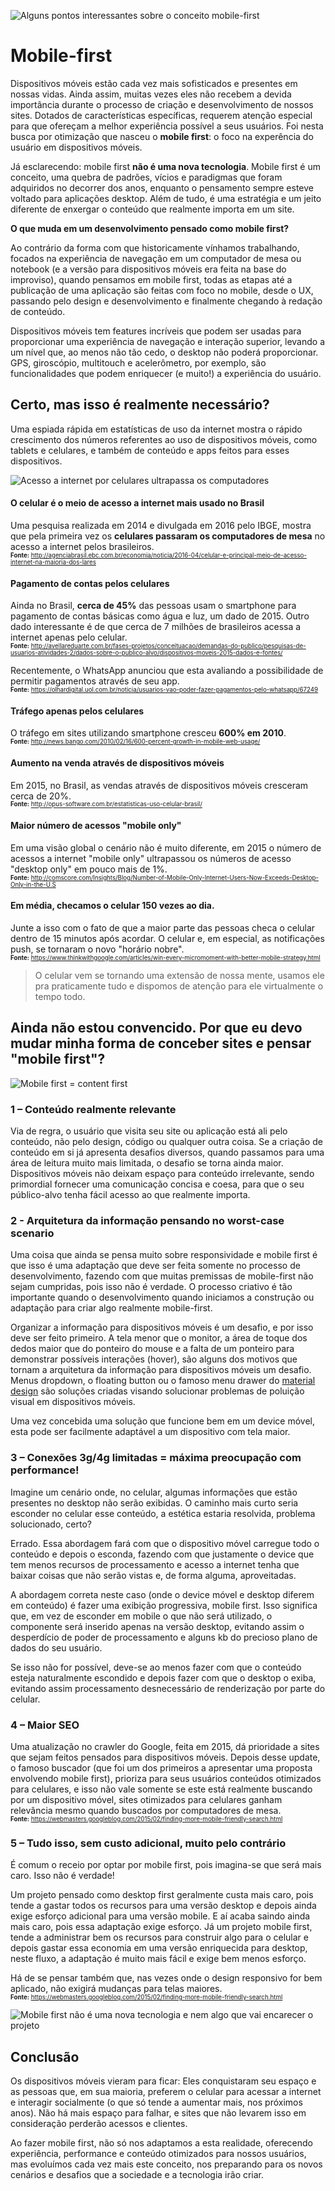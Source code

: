 ![Alguns pontos interessantes sobre o conceito mobile-first](http://i.imgur.com/8ZcN71H.jpg)

# Mobile-first
Dispositivos móveis estão cada vez mais sofisticados e presentes em nossas vidas. Ainda assim, muitas vezes eles não recebem a devida importância durante o processo de criação e desenvolvimento de nossos sites. Dotados de características específicas, requerem atenção especial para que ofereçam a melhor experiência possível a seus usuários. Foi nesta busca por otimização que nasceu o **mobile first**: o foco na experência do usuário em dispositivos móveis.

Já esclarecendo: mobile first **não é uma nova tecnologia**. Mobile first é um conceito, uma quebra de padrões, vícios e paradigmas que foram adquiridos no decorrer dos anos, enquanto o pensamento sempre esteve voltado para aplicações desktop. Além de tudo, é uma estratégia e um jeito diferente de enxergar o conteúdo que realmente importa em um site.

**O que muda em um desenvolvimento pensado como mobile first?**

Ao contrário da forma com que historicamente vínhamos trabalhando, focados na experiência de navegação em um computador de mesa ou notebook (e a versão para dispositivos móveis era feita na base do improviso), quando pensamos em mobile first, todas as etapas até a publicação de uma aplicação são feitas com foco no mobile, desde o UX, passando pelo design e desenvolvimento e finalmente chegando à redação de conteúdo. 

Dispositivos móveis tem features incríveis que podem ser usadas para proporcionar uma experiência de navegação e interação superior, levando a um nível que, ao menos não tão cedo, o desktop não poderá proporcionar. GPS, giroscópio, multitouch e acelerômetro, por exemplo, são funcionalidades que podem enriquecer (e muito!) a experiência do usuário.


## Certo, mas isso é realmente necessário?
Uma espiada rápida em estatísticas de uso da internet mostra o rápido crescimento dos números referentes ao uso de dispositivos móveis, como tablets e celulares, e também de conteúdo e apps feitos para esses dispositivos.

![Acesso a internet por celulares ultrapassa os computadores](http://i.imgur.com/hITNGQf.jpg)

#### O celular é o meio de acesso a internet mais usado no Brasil
Uma pesquisa realizada em 2014 e divulgada em 2016 pelo IBGE, mostra que pela primeira vez os **celulares passaram os computadores de mesa** no acesso a internet pelos brasileiros. <br/>
<sub><sup>**Fonte:** http://agenciabrasil.ebc.com.br/economia/noticia/2016-04/celular-e-principal-meio-de-acesso-internet-na-maioria-dos-lares</sup></sub>

#### Pagamento de contas pelos celulares
Ainda no Brasil, **cerca de 45%** das pessoas usam o smartphone para pagamento de contas básicas como água e luz, um dado de 2015. Outro dado interessante é de que cerca de 7 milhões de brasileiros acessa a internet apenas pelo celular.<br/>
<sub><sup>**Fonte:** http://avellareduarte.com.br/fases-projetos/conceituacao/demandas-do-publico/pesquisas-de-usuarios-atividades-2/dados-sobre-o-publico-alvo/dispositivos-moveis-2015-dados-e-fontes/</sup></sub>

Recentemente, o WhatsApp anunciou que esta avaliando a possibilidade de permitir pagamentos através de seu app. <br/>
<sub><sup>**Fonte:** https://olhardigital.uol.com.br/noticia/usuarios-vao-poder-fazer-pagamentos-pelo-whatsapp/67249</sup></sub>

#### Tráfego apenas pelos celulares
O tráfego em sites utilizando smartphone cresceu **600% em 2010**. <br/>
<sub><sup>**Fonte:** http://news.bango.com/2010/02/16/600-percent-growth-in-mobile-web-usage/</sup></sub>

#### Aumento na venda através de dispositivos móveis
Em 2015, no Brasil, as vendas através de dispositivos móveis cresceram cerca de 20%. <br/>
<sub><sup>**Fonte:** http://opus-software.com.br/estatisticas-uso-celular-brasil/</sup></sub>

#### Maior número de acessos "mobile only"
Em uma visão global o cenário não é muito diferente, em 2015 o número de acessos a internet "mobile only" ultrapassou os números de acesso "desktop only" em pouco mais de 1%. <br/>
<sub><sup>**Fonte:** http://comscore.com/Insights/Blog/Number-of-Mobile-Only-Internet-Users-Now-Exceeds-Desktop-Only-in-the-U.S</sup></sub>

#### Em média, checamos o celular 150 vezes ao dia. 
Junte a isso com o fato de que a maior parte das pessoas checa o celular dentro de 15 minutos após acordar. O celular e, em especial, as notificações push, se tornaram o novo "horário nobre". <br/>
<sub><sup>**Fonte:** https://www.thinkwithgoogle.com/articles/win-every-micromoment-with-better-mobile-strategy.html</sup></sub>

> O celular vem se tornando uma extensão de nossa mente, usamos ele pra praticamente tudo e dispomos de atenção para ele virtualmente o tempo todo. 


## Ainda não estou convencido. Por que eu devo mudar minha forma de conceber sites e pensar "mobile first"?

![Mobile first = content first](http://i.imgur.com/e3OrboR.jpg)

### 1 – Conteúdo realmente relevante
Via de regra, o usuário que visita seu site ou aplicação está ali pelo conteúdo, não pelo design, código ou qualquer outra coisa. Se a  criação de conteúdo em si já apresenta desafios diversos, quando passamos para uma área de leitura muito mais limitada, o desafio se torna ainda maior. Dispositivos móveis não deixam espaço para conteúdo irrelevante, sendo primordial fornecer uma comunicação concisa e coesa, para que o seu público-alvo tenha fácil acesso ao que realmente importa.

### 2 - Arquitetura da informação pensando no worst-case scenario
Uma coisa que ainda se pensa muito sobre responsividade e mobile first é que isso é uma adaptação que deve ser feita somente no processo de desenvolvimento, fazendo com que muitas premissas de mobile-first não sejam cumpridas, pois isso não é verdade. O processo criativo é tão importante quando o desenvolvimento quando iniciamos a construção ou adaptação para criar algo realmente mobile-first.

Organizar a informação para dispositivos móveis é um desafio, e por isso deve ser feito primeiro. A tela menor que o monitor, a área de toque dos dedos maior que do ponteiro do mouse e a falta de um ponteiro para demonstrar possíveis interações (hover), são alguns dos motivos que tornam a arquitetura da informação para dispositivos móveis um desafio. Menus dropdown, o floating button ou o famoso menu drawer do [material design](https://material.io/guidelines/) são soluções criadas visando solucionar problemas de poluição visual em dispositivos móveis.

Uma vez concebida uma solução que funcione bem em um device móvel, esta pode ser facilmente adaptável a um dispositivo com tela maior.

### 3 – Conexões 3g/4g limitadas = máxima preocupação com performance!

Imagine um cenário onde, no celular, algumas informações que estão presentes no desktop não serão exibidas. O caminho mais curto seria esconder no celular esse conteúdo, a estética estaria resolvida, problema solucionado, certo? 

Errado. Essa abordagem fará com que o dispositivo móvel carregue todo o conteúdo e depois o esconda, fazendo com que justamente o device que tem menos recursos de processamento e acesso a internet tenha que baixar coisas que não serão vistas e, de forma alguma, aproveitadas.

A abordagem correta neste caso (onde o device móvel e desktop diferem em conteúdo) é fazer uma exibição progressiva, mobile first. Isso significa que, em vez de esconder em mobile o que não será utilizado, o componente será inserido apenas na versão desktop, evitando assim o desperdício de poder de processamento e alguns kb do precioso plano de dados do seu usuário. 

Se isso não for possível, deve-se ao menos fazer com que o conteúdo esteja naturalmente escondido e depois fazer com que o desktop o exiba, evitando assim processamento desnecessário de renderização por parte do celular.

### 4 – Maior SEO
Uma atualização no crawler do Google, feita em 2015, dá prioridade a sites que sejam feitos pensados para dispositivos móveis. Depois desse update, o famoso buscador (que foi um dos primeiros a apresentar uma proposta envolvendo mobile first), prioriza para seus usuários conteúdos otimizados para celulares, e isso não vale somente se este está realmente buscando por um dispositivo móvel, sites otimizados para celulares ganham relevância mesmo quando buscados por computadores de mesa.<br/>
<sub><sup>**Fonte:** https://webmasters.googleblog.com/2015/02/finding-more-mobile-friendly-search.html</sup></sub>


### 5 – Tudo isso, sem custo adicional, muito pelo contrário
É comum o receio por optar por mobile first, pois imagina-se que será mais caro. Isso não é verdade!

Um projeto pensado como desktop first geralmente custa mais caro, pois tende a gastar todos os recursos para uma versão desktop e depois ainda exige esforço adicional para uma versão mobile. E aí acaba saindo ainda mais caro, pois essa adaptação exige esforço. Já um projeto mobile first, tende a administrar bem os recursos para construir algo para o celular e depois gastar essa economia em uma versão enriquecida para desktop, neste fluxo, a adaptação é muito mais fácil e exige bem menos esforço.

Há de se pensar também que, nas vezes onde o design responsivo for bem aplicado, não exigirá mudanças para telas maiores.<br/>
<sub><sup>**Fonte:** https://webmasters.googleblog.com/2015/02/finding-more-mobile-friendly-search.html</sup></sub>

![Mobile first não é uma nova tecnologia e nem algo que vai encarecer o projeto](http://i.imgur.com/uzE85gS.jpg)


## Conclusão
Os dispositivos móveis vieram para ficar: Eles conquistaram seu espaço e as pessoas que, em sua maioria, preferem o celular para acessar a internet e interagir socialmente (o que só tende a aumentar mais, nos próximos anos). Não há mais espaço para falhar, e sites que não levarem isso em consideração perderão acessos e clientes.

Ao fazer mobile first, não só nos adaptamos a esta realidade, oferecendo experiência, performance e conteúdo otimizados para nossos usuários, mas evoluímos cada vez mais este conceito, nos preparando para os novos cenários e desafios que a sociedade e a tecnologia irão criar.
